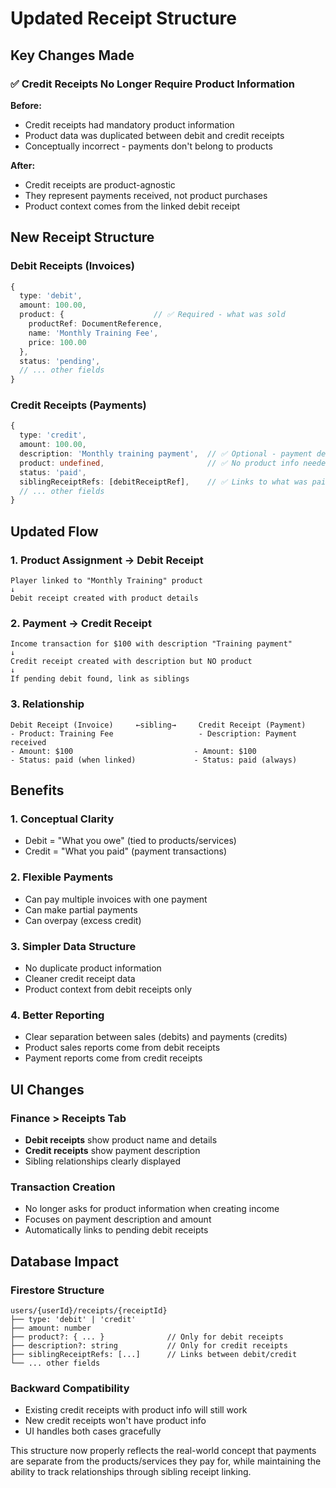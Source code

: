 # Updated Receipt Structure

## Key Changes Made

### ✅ Credit Receipts No Longer Require Product Information

**Before:**
- Credit receipts had mandatory product information
- Product data was duplicated between debit and credit receipts
- Conceptually incorrect - payments don't belong to products

**After:**
- Credit receipts are product-agnostic
- They represent payments received, not product purchases
- Product context comes from the linked debit receipt

## New Receipt Structure

### Debit Receipts (Invoices)
```typescript
{
  type: 'debit',
  amount: 100.00,
  product: {                    // ✅ Required - what was sold
    productRef: DocumentReference,
    name: 'Monthly Training Fee',
    price: 100.00
  },
  status: 'pending',
  // ... other fields
}
```

### Credit Receipts (Payments)
```typescript
{
  type: 'credit',
  amount: 100.00,
  description: 'Monthly training payment',  // ✅ Optional - payment description
  product: undefined,                       // ✅ No product info needed
  status: 'paid',
  siblingReceiptRefs: [debitReceiptRef],    // ✅ Links to what was paid
  // ... other fields
}
```

## Updated Flow

### 1. Product Assignment → Debit Receipt
```
Player linked to "Monthly Training" product
↓
Debit receipt created with product details
```

### 2. Payment → Credit Receipt
```
Income transaction for $100 with description "Training payment"
↓
Credit receipt created with description but NO product
↓
If pending debit found, link as siblings
```

### 3. Relationship
```
Debit Receipt (Invoice)     ←sibling→     Credit Receipt (Payment)
- Product: Training Fee                   - Description: Payment received
- Amount: $100                           - Amount: $100  
- Status: paid (when linked)             - Status: paid (always)
```

## Benefits

### 1. **Conceptual Clarity**
- Debit = "What you owe" (tied to products/services)
- Credit = "What you paid" (payment transactions)

### 2. **Flexible Payments**
- Can pay multiple invoices with one payment
- Can make partial payments
- Can overpay (excess credit)

### 3. **Simpler Data Structure**
- No duplicate product information
- Cleaner credit receipt data
- Product context from debit receipts only

### 4. **Better Reporting**
- Clear separation between sales (debits) and payments (credits)
- Product sales reports come from debit receipts
- Payment reports come from credit receipts

## UI Changes

### Finance > Receipts Tab
- **Debit receipts** show product name and details
- **Credit receipts** show payment description
- Sibling relationships clearly displayed

### Transaction Creation
- No longer asks for product information when creating income
- Focuses on payment description and amount
- Automatically links to pending debit receipts

## Database Impact

### Firestore Structure
```
users/{userId}/receipts/{receiptId}
├── type: 'debit' | 'credit'
├── amount: number
├── product?: { ... }              // Only for debit receipts
├── description?: string           // Only for credit receipts
├── siblingReceiptRefs: [...]      // Links between debit/credit
└── ... other fields
```

### Backward Compatibility
- Existing credit receipts with product info will still work
- New credit receipts won't have product info
- UI handles both cases gracefully

This structure now properly reflects the real-world concept that payments are separate from the products/services they pay for, while maintaining the ability to track relationships through sibling receipt linking.